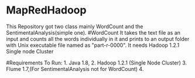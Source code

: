 # MapRedHadoop

This Repository got two class mainly WordCount and the SentimentalAnalysis(simple one). 
   #WordCount
      It takes the text file as an input and counts all the words individually in it and prints to an output folder with Unix executable 
      file named as "part-r-0000". It needs Hadoop 1.2.1 Single node Cluster  

#Requirements To Run:
     1. Java 1.8,
     2. Hadoop 1.2.1 (Single Node Cluster)
     3. Flume 1.7,(For SentimentalAnalysis not for WordCount)
     4. 
